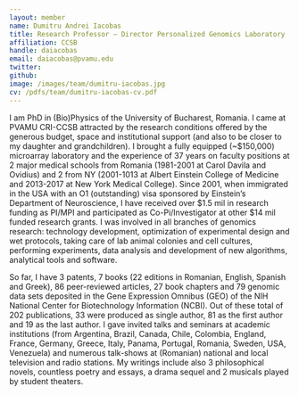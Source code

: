 ```yaml
---
layout: member
name: Dumitru Andrei Iacobas
title: Research Professor – Director Personalized Genomics Laboratory
affiliation: CCSB
handle: daiacobas
email: daiacobas@pvamu.edu
twitter: 
github: 
image: /images/team/dumitru-iacobas.jpg
cv: /pdfs/team/dumitru-iacobas-cv.pdf
---
```


I am PhD in (Bio)Physics of the University of Bucharest, Romania. I came at PVAMU CRI-CCSB attracted by the research conditions offered by the generous budget, space and institutional support (and also to be closer to my daughter and grandchildren). I brought a fully equipped (~$150,000) microarray laboratory and the experience of 37 years on faculty positions at 2 major medical schools from Romania (1981-2001 at Carol Davila and Ovidius) and 2 from NY (2001-1013 at Albert Einstein College of Medicine and 2013-2017 at New York Medical College). Since 2001, when immigrated in the USA with an O1 (outstanding) visa sponsored by Einstein’s Department of Neuroscience, I have received over $1.5 mil in research funding as PI/MPI and participated as Co-Pi/Investigator at other $14 mil funded research grants. I was involved in all branches of genomics research: technology development, optimization of experimental design and wet protocols, taking care of lab animal colonies and cell cultures, performing experiments, data analysis and development of new algorithms, analytical tools and software. 


So far, I have 3 patents, 7 books (22 editions in Romanian, English, Spanish and Greek), 86 peer-reviewed articles, 27 book chapters and 79 genomic data sets deposited in the Gene Expression Omnibus (GEO) of the NIH National Center for Biotechnology Information (NCBI). Out of these total of 202 publications, 33 were produced as single author, 81 as the first author and 19 as the last author.  I gave invited talks and seminars at academic institutions (from Argentina, Brazil, Canada, Chile, Colombia, England, France, Germany, Greece, Italy, Panama, Portugal, Romania, Sweden, USA, Venezuela) and numerous talk-shows at (Romanian) national and local television and radio stations. My writings include also 3 philosophical novels, countless poetry and essays, a drama sequel and 2 musicals played by student theaters.     

